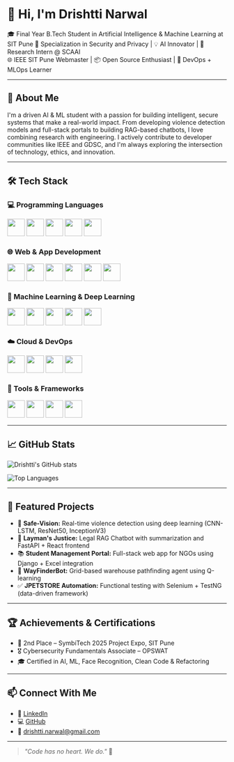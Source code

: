 # 👋 Hi, I'm Drishtti Narwal

🎓 Final Year B.Tech Student in Artificial Intelligence & Machine Learning at SIT Pune 
🔐 Specialization in Security and Privacy | 💡 AI Innovator | 🧠 Research Intern @ SCAAI  
🌐 IEEE SIT Pune Webmaster | 📦 Open Source Enthusiast | 🎯 DevOps + MLOps Learner

---

## 🧠 About Me

I'm a driven AI & ML student with a passion for building intelligent, secure systems that make a real-world impact. From developing violence detection models and full-stack portals to building RAG-based chatbots, I love combining research with engineering. I actively contribute to developer communities like IEEE and GDSC, and I'm always exploring the intersection of technology, ethics, and innovation.

---

## 🛠 Tech Stack

### 💻 Programming Languages  
<img src="https://cdn.jsdelivr.net/gh/devicons/devicon/icons/python/python-original.svg" width="40"/>  
<img src="https://cdn.jsdelivr.net/gh/devicons/devicon/icons/java/java-original.svg" width="40"/>
<img src="https://cdn.jsdelivr.net/gh/devicons/devicon/icons/c/c-original.svg" width="40"/>
<img src="https://cdn.jsdelivr.net/gh/devicons/devicon/icons/javascript/javascript-original.svg" width="40"/>
<img src="https://cdn.jsdelivr.net/gh/devicons/devicon/icons/mysql/mysql-original.svg" width="40"/>

### 🌐 Web & App Development  
<img src="https://cdn.jsdelivr.net/gh/devicons/devicon/icons/html5/html5-original.svg" width="40"/>
<img src="https://cdn.jsdelivr.net/gh/devicons/devicon/icons/css3/css3-original.svg" width="40"/>
<img src="https://cdn.jsdelivr.net/gh/devicons/devicon/icons/react/react-original.svg" width="40"/>
<img src="https://cdn.jsdelivr.net/gh/devicons/devicon/icons/django/django-plain.svg" width="40"/>
<img src="https://cdn.jsdelivr.net/gh/devicons/devicon/icons/flask/flask-original.svg" width="40"/>
<img src="https://cdn.jsdelivr.net/gh/devicons/devicon/icons/flutter/flutter-original.svg" width="40"/>

### 🤖 Machine Learning & Deep Learning  
<img src="https://cdn.jsdelivr.net/gh/devicons/devicon/icons/tensorflow/tensorflow-original.svg" width="40"/>
<img src="https://cdn.jsdelivr.net/gh/devicons/devicon/icons/pytorch/pytorch-original.svg" width="40"/>
<img src="https://cdn.jsdelivr.net/gh/devicons/devicon/icons/opencv/opencv-original.svg" width="40"/>
<img src="https://cdn.jsdelivr.net/gh/devicons/devicon/icons/numpy/numpy-original.svg" width="40"/>
<img src="https://cdn.jsdelivr.net/gh/devicons/devicon/icons/pandas/pandas-original.svg" width="40"/>

### ☁️ Cloud & DevOps  
<img src="https://cdn.jsdelivr.net/gh/devicons/devicon/icons/amazonwebservices/amazonwebservices-original.svg" width="40"/>
<img src="https://cdn.jsdelivr.net/gh/devicons/devicon/icons/docker/docker-original.svg" width="40"/>
<img src="https://cdn.jsdelivr.net/gh/devicons/devicon/icons/kubernetes/kubernetes-plain.svg" width="40"/>
<img src="https://cdn.jsdelivr.net/gh/devicons/devicon/icons/git/git-original.svg" width="40"/>

### 🧰 Tools & Frameworks  
<img src="https://cdn.jsdelivr.net/gh/devicons/devicon/icons/selenium/selenium-original.svg" width="40"/>
<img src="https://cdn.jsdelivr.net/gh/devicons/devicon/icons/github/github-original.svg" width="40"/>
<img src="https://img.icons8.com/color/48/power-bi.png" width="40"/> <!-- External PNG for Power BI -->
<img src="https://img.icons8.com/ios-filled/50/metasploit.png" width="40"/> <!-- External PNG for Metasploit -->



---

## 📈 GitHub Stats

![Drishtti's GitHub stats](https://github-readme-stats.vercel.app/api?username=DrishttiNarwal&show_icons=true&theme=tokyonight)

![Top Languages](https://github-readme-stats.vercel.app/api/top-langs/?username=DrishttiNarwal&layout=compact&theme=tokyonight)

---

## 🚀 Featured Projects

- 🎯 **Safe-Vision:** Real-time violence detection using deep learning (CNN-LSTM, ResNet50, InceptionV3)
- 🧾 **Layman's Justice:** Legal RAG Chatbot with summarization and FastAPI + React frontend
- 📚 **Student Management Portal:** Full-stack web app for NGOs using Django + Excel integration
- 🤖 **WayFinderBot:** Grid-based warehouse pathfinding agent using Q-learning
- ✅ **JPETSTORE Automation:** Functional testing with Selenium + TestNG (data-driven framework)

---

## 🏆 Achievements & Certifications

- 🥈 2nd Place – SymbiTech 2025 Project Expo, SIT Pune  
- 🎖️ Cybersecurity Fundamentals Associate – OPSWAT  
- 🎓 Certified in AI, ML, Face Recognition, Clean Code & Refactoring  

---

## 📫 Connect With Me

- 💼 [LinkedIn](https://www.linkedin.com/in/drishtti03/)  
- 💻 [GitHub](https://github.com/DrishttiNarwal)  
- 📧 drishtti.narwal@gmail.com  

---

> _"Code has no heart. We do."_ 💙
